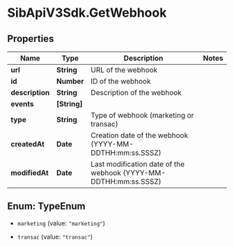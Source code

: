 # SibApiV3Sdk.GetWebhook

## Properties
Name | Type | Description | Notes
------------ | ------------- | ------------- | -------------
**url** | **String** | URL of the webhook | 
**id** | **Number** | ID of the webhook | 
**description** | **String** | Description of the webhook | 
**events** | **[String]** |  | 
**type** | **String** | Type of webhook (marketing or transac) | 
**createdAt** | **Date** | Creation date of the webhook (YYYY-MM-DDTHH:mm:ss.SSSZ) | 
**modifiedAt** | **Date** | Last modification date of the webhook (YYYY-MM-DDTHH:mm:ss.SSSZ) | 


<a name="TypeEnum"></a>
## Enum: TypeEnum


* `marketing` (value: `"marketing"`)

* `transac` (value: `"transac"`)




